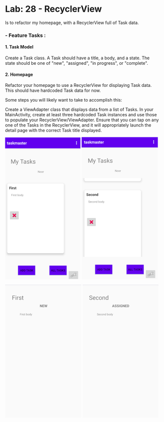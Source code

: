 # Lab: 28 - RecyclerView

Is to refactor my homepage, with a RecyclerView full of Task data.


### - Feature Tasks : 

#### 1. **Task Model**
Create a Task class. A Task should have a title, a body, and a state. The state should be one of "new", "assigned", "in progress", or "complete".

#### 2. **Homepage** 
Refactor your homepage to use a RecyclerView for displaying Task data. This should have hardcoded Task data for now.

Some steps you will likely want to take to accomplish this:

Create a ViewAdapter class that displays data from a list of Tasks.
In your MainActivity, create at least three hardcoded Task instances and use those to populate your RecyclerView/ViewAdapter.
Ensure that you can tap on any one of the Tasks in the RecyclerView, and it will appropriately launch the detail page with the correct Task title displayed.

![Homepage1](../screenshots/lab28/home_page1.png)
![Homepage2](../screenshots/lab28/home_page2.png)

![DetailPage1](../screenshots/lab28/detail_page1.png)
![DetailPage2](../screenshots/lab28/detail_page2.png)
